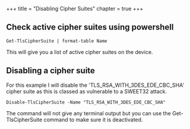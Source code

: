 +++
title = "Disabling Cipher Suites"
chapter = true
+++

## Check active cipher suites using powershell

```
Get-TlsCipherSuite | format-table Name
```

This will give you a list of active cipher suites on the device.

## Disabling a cipher suite

For this example I will disable the 'TLS_RSA_WITH_3DES_EDE_CBC_SHA' cipher suite as this is classed as vulnerable to a SWEET32 attack.

```
Disable-TlsCipherSuite -Name "TLS_RSA_WITH_3DES_EDE_CBC_SHA"
```

The command will not give any terminal output but you can use the Get-TlsCipherSuite command to make sure it is deactivated.